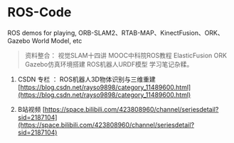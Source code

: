 # ROS-Code
ROS demos for playing, ORB-SLAM2、RTAB-MAP、KinectFusion、ORK、Gazebo World Model, etc

> 资料整合： 视觉SLAM十四讲   MOOC中科院ROS教程  ElasticFusion  ORK  Gazebo仿真环境搭建 ROS机器人URDF模型   学习笔记杂糅。

1. CSDN 专栏 ： ROS机器人3D物体识别与三维重建 
[https://blog.csdn.net/rayso9898/category_11489600.html](https://blog.csdn.net/rayso9898/category_11489600.html)

2. B站视频
[https://space.bilibili.com/423808960/channel/seriesdetail?sid=2187104](https://space.bilibili.com/423808960/channel/seriesdetail?sid=2187104)


